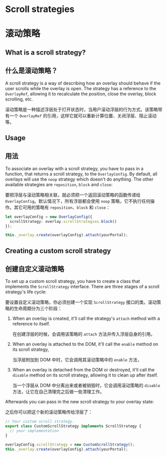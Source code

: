 # Scroll strategies

# 滚动策略

## What is a scroll strategy?

## 什么是滚动策略？

A scroll strategy is a way of describing how an overlay should behave if the user scrolls
while the overlay is open. The strategy has a reference to the `OverlayRef`, allowing it to
recalculate the position, close the overlay, block scrolling, etc.

滚动策略是一种描述浮层处于打开状态时，当用户滚动浮层的行为方式。该策略带有一个 `OverlayRef` 的引用，这样它就可以重新计算位置、关闭浮层、阻止滚动等。

## Usage

## 用法

To associate an overlay with a scroll strategy, you have to pass in a function, that returns a
scroll strategy, to the `OverlayConfig`. By default, all overlays will use the `noop` strategy which
doesn't do anything. The other available strategies are `reposition`, `block` and `close`:

要把浮层与滚动策略相关联，就必须把一个返回滚动策略的函数传递给 `OverlayConfig`。默认情况下，所有浮层都会使用 `noop` 策略，它不执行任何操作。其它可用的策略有 `reposition`、`block` 和 `close`：

```ts
let overlayConfig = new OverlayConfig({
  scrollStrategy: overlay.scrollStrategies.block()
});

this._overlay.create(overlayConfig).attach(yourPortal);
```

## Creating a custom scroll strategy

## 创建自定义滚动策略

To set up a custom scroll strategy, you have to create a class that implements the `ScrollStrategy`
interface. There are three stages of a scroll strategy's life cycle:

要设置自定义滚动策略，你必须创建一个实现 `ScrollStrategy` 接口的类。滚动策略的生命周期分为三个阶段：

1. When an overlay is created, it'll call the strategy's `attach` method with a reference to itself.

   在创建浮层的时候，会调用该策略的 `attach` 方法并传入浮层自身的引用。

1. When an overlay is attached to the DOM, it'll call the `enable` method on its scroll strategy,

   当浮层附加到 DOM 中时，它会调用其滚动策略中的 `enable` 方法，

1. When an overlay is detached from the DOM or destroyed, it'll call the `disable` method on its
   scroll strategy, allowing it to clean up after itself.

   当一个浮层从 DOM 中分离出来或者被销毁时，它会调用滚动策略的 `disable` 方法，让它在自己清理完之后做一些清理工作。

Afterwards you can pass in the new scroll strategy to your overlay state:

之后你可以把这个新的滚动策略传给浮层了：

```ts
// Your custom scroll strategy.
export class CustomScrollStrategy implements ScrollStrategy {
  // your implementation
}

overlayConfig.scrollStrategy = new CustomScrollStrategy();
this._overlay.create(overlayConfig).attach(yourPortal);
```